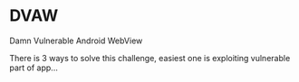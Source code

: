 # DVAW
Damn Vulnerable Android WebView

There is 3 ways to solve this challenge, easiest one is exploiting vulnerable part of app...
